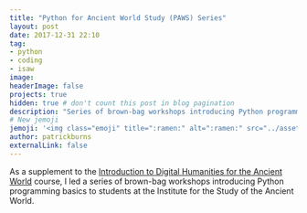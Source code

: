 ```yaml
---
title: "Python for Ancient World Study (PAWS) Series"
layout: post
date: 2017-12-31 22:10
tag:
- python
- coding
- isaw
image:
headerImage: false
projects: true
hidden: true # don't count this post in blog pagination
description: "Series of brown-bag workshops introducing Python programming basics to students at the Institute for the Study of the Ancient World."
# New jemoji
jemoji: '<img class="emoji" title=":ramen:" alt=":ramen:" src="../assets/images/paper-icon.png" height="20" width="20" align="absmiddle">'
author: patrickburns
externalLink: false
---
```

As a supplement to the [Introduction to Digital Humanities for the Ancient World](../introduction-to-digital-humanities) course, I led a series of brown-bag workshops introducing Python programming basics to students at the Institute for the Study of the Ancient World.
